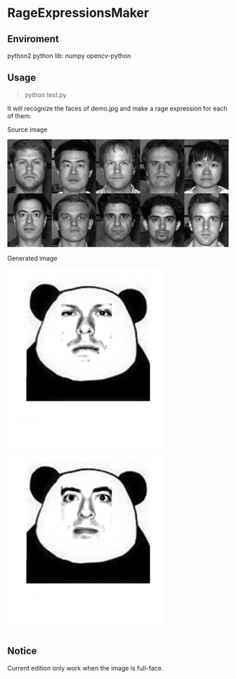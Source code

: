 # RageExpressionsMaker

## Enviroment

python2
python lib: numpy
opencv-python

## Usage

> python test.py

It will recognize the faces of demo.jpg and make a rage expression for each of them.

Source image

![](demo.jpg)

Generated image

![](output/001.jpg)
![](output/002.jpg)

## Notice

Current edition only work when the image is full-face.

